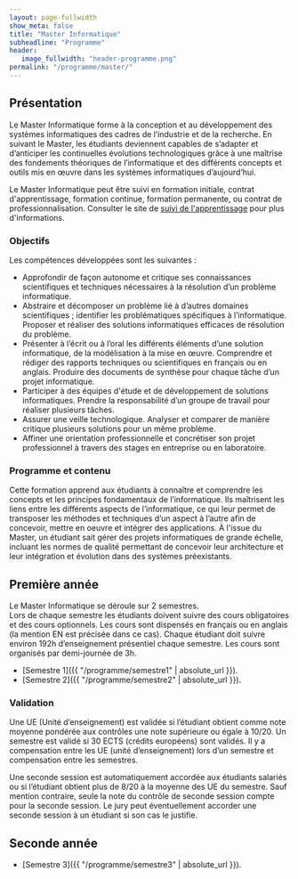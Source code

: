 ```yaml
---
layout: page-fullwidth
show_meta: false
title: "Master Informatique"
subheadline: "Programme"
header:
   image_fullwidth: "header-programme.png"
permalink: "/programme/master/"
---
```


## Présentation 
Le Master Informatique forme à la conception et au développement des systèmes informatiques des cadres de l’industrie et de la recherche. En suivant le Master, les étudiants deviennent capables de s’adapter et d’anticiper les continuelles évolutions technologiques grâce à une maîtrise des fondements théoriques de l’informatique et des différents concepts et outils mis en œuvre dans les systèmes informatiques d’aujourd’hui.

Le Master Informatique peut être suivi en formation initiale, contrat d'apprentissage, formation continue, formation permanente, ou contrat de professionnalisation.
Consulter le site de [suivi de l'apprentissage](http://www.i3s.unice.fr/Philippe_Collet/node/6) pour plus d'informations.

### Objectifs ###

Les compétences développées sont les suivantes :

 - Approfondir de façon autonome et critique ses connaissances scientifiques et techniques nécessaires à la résolution d’un problème informatique.
 - Abstraire et décomposer un problème lié à d’autres domaines scientifiques ; identifier les problématiques spécifiques à l’informatique. Proposer et réaliser des solutions informatiques efficaces de résolution du problème.
 - Présenter à l’écrit ou à l’oral les différents éléments d’une solution informatique, de la modélisation à la mise en œuvre. Comprendre et rédiger des rapports techniques ou scientifiques en français ou en anglais. Produire des documents de synthèse pour chaque tâche d’un projet informatique.
 - Participer à des équipes d'étude et de développement de solutions informatiques. Prendre la responsabilité d’un groupe de travail pour réaliser plusieurs tâches.
 - Assurer une veille technologique. Analyser et comparer de manière critique plusieurs solutions pour un même problème.
 - Affiner une orientation professionnelle et concrétiser son projet professionnel à travers des stages en entreprise ou en laboratoire.

### Programme et contenu ###

Cette formation apprend aux étudiants à connaître et comprendre les concepts et les principes fondamentaux de l’informatique. Ils maîtrisent les liens entre les différents aspects de l’informatique, ce qui leur permet de transposer les méthodes et techniques d’un aspect à l’autre afin de concevoir, mettre en oeuvre et intégrer des applications.
À l'issue du Master, un étudiant sait gérer des projets informatiques de grande échelle, incluant les normes de qualité permettant de concevoir leur architecture et leur intégration et évolution dans des systèmes préexistants.



## Première année ##

Le Master Informatique se déroule sur 2 semestres.  
Lors de chaque semestre les étudiants doivent suivre des cours obligatoires et des cours optionnels.
Les cours sont dispensés en français ou en anglais (la mention EN est précisée dans ce cas).
Chaque étudiant doit suivre environ 192h d’enseignement présentiel chaque semestre. Les cours sont organisés par demi-journée de 3h.



- [Semestre 1]({{ "/programme/semestre1"  | absolute_url }}).
- [Semestre 2]({{ "/programme/semestre2"  | absolute_url }}).

### Validation ###

Une UE (Unité d’enseignement) est validée si l’étudiant obtient comme note moyenne pondérée aux contrôles une note supérieure ou égale à 10/20. 
Un semestre est validé si 30 ECTS (crédits européens) sont validés. 
Il y a compensation entre les UE (unité d’enseignement) lors d’un semestre et compensation entre les semestres.

Une seconde session est automatiquement accordée aux étudiants salariés ou si l’étudiant obtient plus de 8/20 à la moyenne des UE du semestre. Sauf mention contraire, seule la note du contrôle de seconde session compte pour la seconde session.
Le jury peut éventuellement accorder une seconde session à un étudiant si son cas le justifie.


## Seconde année ##

- [Semestre 3]({{ "/programme/semestre3"  | absolute_url }}).

